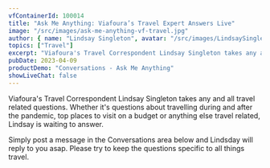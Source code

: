 ```yaml
---
vfContainerId: 100014
title: "Ask Me Anything: Viafoura’s Travel Expert Answers Live"
image: "/src/images/ask-me-anything-vf-travel.jpg"
author: { name: "Lindsay Singleton", avatar: "/src/images/LindsaySingleton.jpg" }
topics: ["Travel"]
excerpt: "Viafoura's Travel Correspondent Lindsay Singleton takes any and all travel related questions. Join the conversation now!"
pubDate: 2023-04-09
productDemo: "Conversations - Ask Me Anything"
showLiveChat: false
---
```


Viafoura's Travel Correspondent Lindsay Singleton takes any and all travel related questions. Whether it's questions about travelling during and after the pandemic, top places to visit on a budget or anything else travel related, Lindsay is waiting to answer.

Simply post a message in the Conversations area below and Lindsday will reply to you asap. Please try to keep the questions specific to all things travel.

<div class="viafoura" id="vf-conversations-container">
  <vf-conversations></vf-conversations>
</div>
